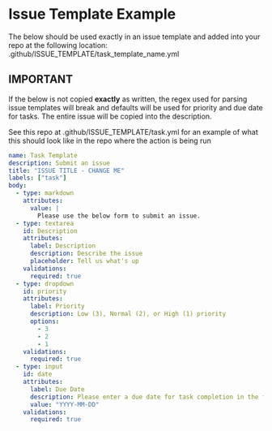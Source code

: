# Issue Template Example

The below should be used exactly in an issue template and added into your repo at the following location:  .github/ISSUE_TEMPLATE/task_template_name.yml

## **IMPORTANT** 

If the below is not copied **exactly** as written, the regex used for parsing issue templates will break and defaults will be used for priority and due date for tasks. The entire issue will be copied into the description.

See this repo at .github/ISSUE_TEMPLATE/task.yml for an example of what this should look like in the repo where the action is being run

```yaml
name: Task Template
description: Submit an issue
title: "ISSUE TITLE - CHANGE ME"
labels: ["task"]
body:
  - type: markdown
    attributes:
      value: |
        Please use the below form to submit an issue.
  - type: textarea
    id: Description
    attributes:
      label: Description
      description: Describe the issue
      placeholder: Tell us what's up
    validations:
      required: true
  - type: dropdown
    id: priority
    attributes:
      label: Priority
      description: Low (3), Normal (2), or High (1) priority
      options:
        - 3
        - 2
        - 1
    validations:
      required: true
  - type: input
    id: date
    attributes:
      label: Due Date
      description: Please enter a due date for task completion in the form YYYY-MM-DD
      value: "YYYY-MM-DD"
    validations:
      required: true
```